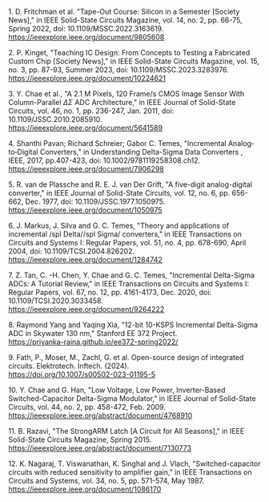 1\. D. Fritchman et al. "Tape-Out Course: Silicon in a Semester [Society News]," in IEEE Solid-State Circuits Magazine, vol. 14, no. 2, pp. 66-75, Spring 2022, doi: 10.1109/MSSC.2022.3163619.  
https://ieeexplore.ieee.org/document/9805608

2\. P. Kinget, "Teaching IC Design: From Concepts to Testing a Fabricated Custom Chip [Society News]," in IEEE Solid-State Circuits Magazine, vol. 15, no. 3, pp. 87-93, Summer 2023, doi: 10.1109/MSSC.2023.3283976.  
https://ieeexplore.ieee.org/document/10224621

3\. Y. Chae et al., "A 2.1 M Pixels, 120 Frame/s CMOS Image Sensor With Column-Parallel $\Delta \Sigma$ ADC Architecture," in IEEE Journal of Solid-State Circuits, vol. 46, no. 1, pp. 236-247, Jan. 2011, doi: 10.1109/JSSC.2010.2085910.  
https://ieeexplore.ieee.org/document/5641589

4\. Shanthi Pavan; Richard Schreier; Gabor C. Temes, "Incremental Analog‐to‐Digital Converters," in Understanding Delta-Sigma Data Converters , IEEE, 2017, pp.407-423, doi: 10.1002/9781119258308.ch12.  
https://ieeexplore.ieee.org/document/7906298

5\. R. van de Plassche and R. E. J. van Der Grift, "A five-digit analog-digital converter," in IEEE Journal of Solid-State Circuits, vol. 12, no. 6, pp. 656-662, Dec. 1977, doi: 10.1109/JSSC.1977.1050975.  
https://ieeexplore.ieee.org/document/1050975

6\. J. Markus, J. Silva and G. C. Temes, "Theory and applications of incremental /spl Delta//spl Sigma/ converters," in IEEE Transactions on Circuits and Systems I: Regular Papers, vol. 51, no. 4, pp. 678-690, April 2004, doi: 10.1109/TCSI.2004.826202.  
https://ieeexplore.ieee.org/document/1284742

7\. Z. Tan, C. -H. Chen, Y. Chae and G. C. Temes, "Incremental Delta-Sigma ADCs: A Tutorial Review," in IEEE Transactions on Circuits and Systems I: Regular Papers, vol. 67, no. 12, pp. 4161-4173, Dec. 2020, doi: 10.1109/TCSI.2020.3033458.  
https://ieeexplore.ieee.org/document/9264222

8\. Raymond Yang and Yaqing Xia, "12-bit 10-KSPS Incremental Delta-Sigma ADC in Skywater 130 nm," Stanford EE 372 Project.  
https://priyanka-raina.github.io/ee372-spring2022/  

9\. Fath, P., Moser, M., Zachl, G. et al. Open-source design of integrated circuits. Elektrotech. Inftech. (2024).  
https://doi.org/10.1007/s00502-023-01195-5

10\. Y. Chae and G. Han, "Low Voltage, Low Power, Inverter-Based Switched-Capacitor Delta-Sigma Modulator," in IEEE Journal of Solid-State Circuits, vol. 44, no. 2, pp. 458-472, Feb. 2009.  
https://ieeexplore.ieee.org/abstract/document/4768910  

11\. B. Razavi, "The StrongARM Latch [A Circuit for All Seasons]," in IEEE Solid-State Circuits Magazine, Spring 2015.  
https://ieeexplore.ieee.org/abstract/document/7130773

12\. K. Nagaraj, T. Viswanathan, K. Singhal and J. Vlach, "Switched-capacitor circuits with reduced sensitivity to amplifier gain," in IEEE Transactions on Circuits and Systems, vol. 34, no. 5, pp. 571-574, May 1987.  
https://ieeexplore.ieee.org/document/1086170 




